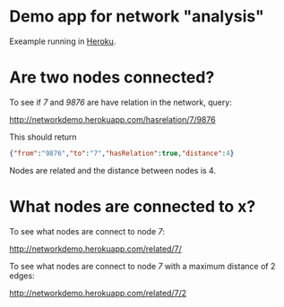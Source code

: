 
# Demo app for network "analysis"


Exeample running in [Heroku](http://networkdemo.herokuapp.com).

# Are two nodes connected?

To see if *7* and *9876* are have relation in the network, query:

http://networkdemo.herokuapp.com/hasrelation/7/9876

This should return
```json
{"from":"9876","to":"7","hasRelation":true,"distance":4}
```
Nodes are related and the distance between nodes is 4.

# What nodes are connected to x?

To see what nodes are connect to node *7*:

http://networkdemo.herokuapp.com/related/7/


To see what nodes are connect to node *7* with a maximum distance of 2 edges: 

http://networkdemo.herokuapp.com/related/7/2


